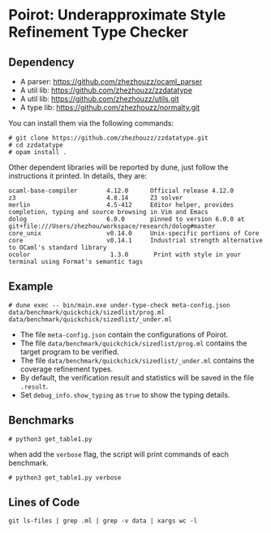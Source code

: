 # Poirot: Underapproximate Style Refinement Type Checker

## Dependency

+ A parser: https://github.com/zhezhouzz/ocaml_parser
+ A util lib: https://github.com/zhezhouzz/zzdatatype
+ A util lib: https://github.com/zhezhouzz/utils.git
+ A type lib: https://github.com/zhezhouzz/normalty.git

You can install them via the following commands:

```
# git clone https://github.com/zhezhouzz/zzdatatype.git
# cd zzdatatype
# opam install .
```

Other dependent libraries will be reported by dune, just follow the instructions it printed. In details, they are:

```
ocaml-base-compiler        4.12.0      Official release 4.12.0
z3                         4.8.14      Z3 solver
merlin                     4.5-412     Editor helper, provides completion, typing and source browsing in Vim and Emacs
dolog                      6.0.0       pinned to version 6.0.0 at git+file:///Users/zhezhou/workspace/research/dolog#master
core_unix                  v0.14.0     Unix-specific portions of Core
core                       v0.14.1     Industrial strength alternative to OCaml's standard library
ocolor                      1.3.0       Print with style in your terminal using Format's semantic tags
```

## Example

```
# dune exec -- bin/main.exe under-type-check meta-config.json data/benchmark/quickchick/sizedlist/prog.ml data/benchmark/quickchick/sizedlist/_under.ml
```

- The file `meta-config.json` contain the configurations of Poirot.
- The file `data/benchmark/quickchick/sizedlist/prog.ml` contains the target program to be verified.
- The file `data/benchmark/quickchick/sizedlist/_under.ml` contains the coverage refinement types.
- By default, the verification result and statistics will be saved in the file `.result`.
- Set `debug_info.show_typing` as `true` to show the typing details.

## Benchmarks

```
# python3 get_table1.py
```

when add the `verbose` flag, the script will print commands of each benchmark.

```
# python3 get_table1.py verbose
```

## Lines of Code

```
git ls-files | grep .ml | grep -v data | xargs wc -l
```
